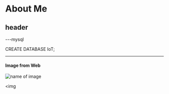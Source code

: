 # About Me

## header


---mysql

CREATE DATABASE IoT;

---

#### Image from Web
![name of image](imagelink)

<img 
